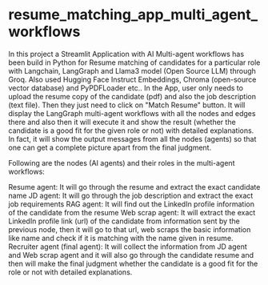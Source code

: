 # resume_matching_app_multi_agent_workflows


In this project a Streamlit Application with AI Multi-agent workflows has been build in Python for Resume matching of candidates for a particular role
with Langchain, LangGraph and Llama3 model (Open Source LLM) through Groq. Also used Hugging Face Instruct Embeddings, Chroma (open-source vector database) and PyPDFLoader etc.. In the App, user only needs to upload the resume copy of the candidate (pdf) and also the job description (text file). 
Then they just need to click on "Match Resume" button. It will display the LangGraph multi-agent workflows with all the nodes and edges there
and also then it will execute it and show the result (whether the candidate is a good fit for the given role or not)
with detailed explanations. In fact, it will show the output messages from all the nodes (agents) so
that one can get a complete picture apart from the final judgment.  

Following are the nodes (AI agents) and their roles in the multi-agent workflows:

Resume agent: It will go through the resume and extract the exact candidate name
JD agent: It will go through the job description and extract the exact job requirements
RAG agent: It will find out the LinkedIn profile information of the candidate from the resume
Web scrap agent: It will extract the exact LinkedIn profile link (url) of the candidate 
                 from information sent by the previous node, then it will go to that url, 
                 web scraps the basic information like name and check if it is matching with 
                 the name given in resume.
Recruiter agent (final agent): It will collect the information from JD agent and Web scrap agent and 
                               it will also go through the candidate resume and then will make the final
                               judgment whether the candidate is a good fit for the role or not with detailed explanations.




